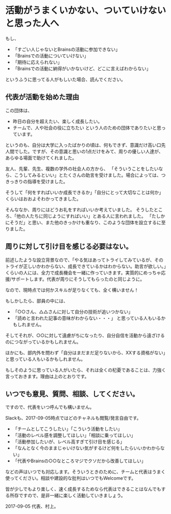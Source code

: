 # 活動がうまくいかない、ついていけないと思った人へ

もし、
- 「すごい人じゃないとBrainsの活動に参加できない」
- 「Brainsでの活動についていけない」
- 「期待に応えられない」
- 「Brainsでの活動に納得がいかないけど、どこに言えばわからない」

というふうに思ってる人がもしいた場合、読んでください。


## 代表が活動を始めた理由

この団体は、
- 昨日の自分を超えたい、楽しく成長したい。
- チームで、人や社会の役に立ちたい
という人のための団体でありたいと思っています。

というのも、自分は大学に入ったばかりの頃は、何もできず、意識だけ高い口先人間でした。ですが、その意識と思いの1点だけをみて、周りの優しい人達が、あらゆる場面で助けてくれました。

友人、先輩、先生、複数の学外の社会人の方から、
「そういうことをしたいなら、こうしてみるといい」とたくさんの助言を受けました。場合によっては、つきっきりの指導を受けました。

そうして「何をすればいいか成長できるか」「自分にとって大切なことは何か」くらいはおおよそわかってきました。

そんななか、周りにはどうお礼をすればいいか考えていました。
そうしたところ、「他の人たちに同じようにすればいい」とある人に言われました。
「たしかにそうだ」と思い、また他のきっかけも重なり、このような団体を設立するに至りました。


## 周りに対して引け目を感じる必要はない。

前述したような設立背景なので、「やる気はあってトライしてみているが、そのトライが正しいかわからない、成長できているかはわからない。助言が欲しい。」くらいの人には、全力で成長機会を一緒に作っていきます。実質的にめっちゃ応援/サポートします。代表が周りにそうしてもらったのと同じように。

なので、現時点では何かスキルが足りなくても、全く構いません！

もしかしたら、部員の中には、
- 「○○さん、△△さんに対して自分の技術が追いつかない」
- 「読めと言われた記事の意味がわからない・・・」
と思っている人もいるかもしれません。

そしてそれが、○○に対して遠慮がちになったり、自分自信を活動から遠ざけるのにつながっているかもしれません。

ほかにも、部内外を問わず「自分はまだまだ足りないから、XXする資格がない」と思っている人もいるかもしれません。

もしそのように思っている人がいたら、それは全くの杞憂であることは、力強く言っておきます。理由は上のとおりです。


## いつでも意見、質問、相談、してください。

ですので、代表をいつ呼んでも構いません。

Slackも、2017-09-05時点ではどのチャネルも閲覧/発言自由です。
- 「チームとしてこうしたい」「こういう活動をしたい」
- 「活動のレベル感を調整してほしい」「相談に乗ってほしい」
- 「活動参加したいが、レベル高すぎて引け目を感じる」
- 「なんとなく今のままじゃいけない気がするけど何をしたらいいかわからない」
- 「代表やBrainsの○○なところマジでクソだから改善してほしい」

などの声はいつでも対応します。そういうときのために、チームと代表はうまく使ってください。相談や建設的な批判はいつでもWelcomeです。

皆が少しでもより楽しく、速く成長するためなら代表はできることはなんでもする所存ですので、是非一緒に楽しく活動していきましょう。


2017-09-05 代表、村上。



